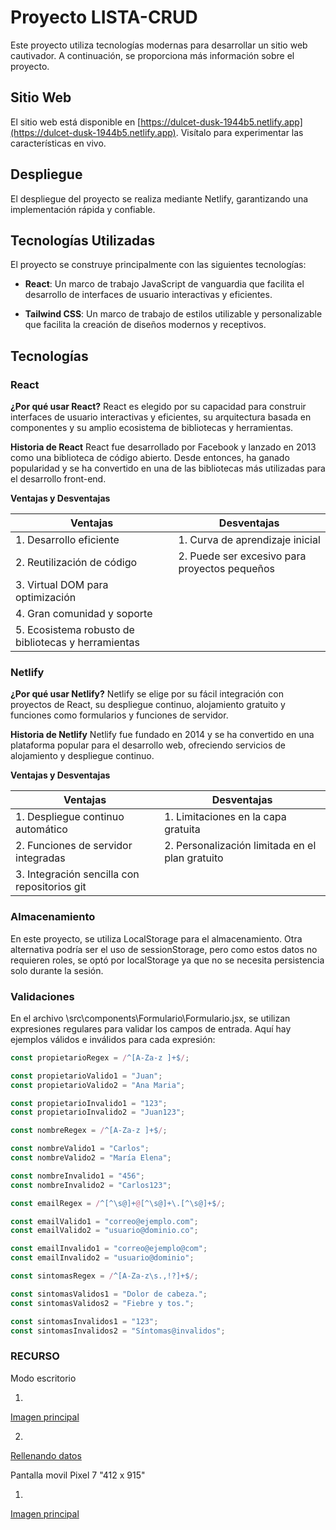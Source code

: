 # Proyecto LISTA-CRUD

Este proyecto utiliza tecnologías modernas para desarrollar un sitio web cautivador. A continuación, se proporciona más información sobre el proyecto.

## Sitio Web

El sitio web está disponible en [https://dulcet-dusk-1944b5.netlify.app](https://dulcet-dusk-1944b5.netlify.app). Visítalo para experimentar las características en vivo.

## Despliegue

El despliegue del proyecto se realiza mediante Netlify, garantizando una implementación rápida y confiable.

## Tecnologías Utilizadas

El proyecto se construye principalmente con las siguientes tecnologías:

- **React**: Un marco de trabajo JavaScript de vanguardia que facilita el desarrollo de interfaces de usuario interactivas y eficientes.

- **Tailwind CSS**: Un marco de trabajo de estilos utilizable y personalizable que facilita la creación de diseños modernos y receptivos.

## Tecnologías

### React

**¿Por qué usar React?**
React es elegido por su capacidad para construir interfaces de usuario interactivas y eficientes, su arquitectura basada en componentes y su amplio ecosistema de bibliotecas y herramientas.

**Historia de React**
React fue desarrollado por Facebook y lanzado en 2013 como una biblioteca de código abierto. Desde entonces, ha ganado popularidad y se ha convertido en una de las bibliotecas más utilizadas para el desarrollo front-end.

**Ventajas y Desventajas**

| Ventajas                                            | Desventajas                                   |
| --------------------------------------------------- | --------------------------------------------- |
| 1. Desarrollo eficiente                             | 1. Curva de aprendizaje inicial               |
| 2. Reutilización de código                          | 2. Puede ser excesivo para proyectos pequeños |
| 3. Virtual DOM para optimización                    |                                               |
| 4. Gran comunidad y soporte                         |                                               |
| 5. Ecosistema robusto de bibliotecas y herramientas |                                               |

### Netlify

**¿Por qué usar Netlify?**
Netlify se elige por su fácil integración con proyectos de React, su despliegue continuo, alojamiento gratuito y funciones como formularios y funciones de servidor.

**Historia de Netlify**
Netlify fue fundado en 2014 y se ha convertido en una plataforma popular para el desarrollo web, ofreciendo servicios de alojamiento y despliegue continuo.

**Ventajas y Desventajas**

| Ventajas                                     | Desventajas                                     |
| -------------------------------------------- | ----------------------------------------------- |
| 1. Despliegue continuo automático            | 1. Limitaciones en la capa gratuita             |
| 2. Funciones de servidor integradas          | 2. Personalización limitada en el plan gratuito |
| 3. Integración sencilla con repositorios git |                                                 |

### Almacenamiento

En este proyecto, se utiliza LocalStorage para el almacenamiento. Otra alternativa podría ser el uso de sessionStorage, pero como estos datos no requieren roles, se optó por localStorage ya que no se necesita persistencia solo durante la sesión.

### Validaciones

En el archivo \src\components\Formulario\Formulario.jsx, se utilizan expresiones regulares para validar los campos de entrada. Aquí hay ejemplos válidos e inválidos para cada expresión:

```javascript
const propietarioRegex = /^[A-Za-z ]+$/;

const propietarioValido1 = "Juan";
const propietarioValido2 = "Ana Maria";

const propietarioInvalido1 = "123";
const propietarioInvalido2 = "Juan123";

const nombreRegex = /^[A-Za-z ]+$/;

const nombreValido1 = "Carlos";
const nombreValido2 = "María Elena";

const nombreInvalido1 = "456";
const nombreInvalido2 = "Carlos123";

const emailRegex = /^[^\s@]+@[^\s@]+\.[^\s@]+$/;

const emailValido1 = "correo@ejemplo.com";
const emailValido2 = "usuario@dominio.co";

const emailInvalido1 = "correo@ejemplo@com";
const emailInvalido2 = "usuario@dominio";

const sintomasRegex = /^[A-Za-z\s.,!?]+$/;

const sintomasValidos1 = "Dolor de cabeza.";
const sintomasValidos2 = "Fiebre y tos.";

const sintomasInvalidos1 = "123";
const sintomasInvalidos2 = "Síntomas@invalidos";
```

### RECURSO

Modo escritorio

1.

[Imagen principal](https://i.ibb.co/KVRH6j9/375shots-so.png)

2.

[Rellenando datos](https://i.ibb.co/Rc616BY/544shots-so.png)

Pantalla movil Pixel 7 "412 x 915"

1.

[Imagen principal](https://i.ibb.co/8269nzN/127shots-so.png)
